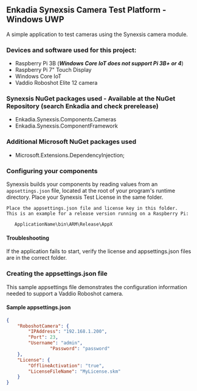 ## Enkadia Synexsis Camera Test Platform - Windows UWP
A simple application to test cameras using the Synexsis camera module.

### Devices and software used for this project:
  * Raspberry Pi 3B (*__Windows Core IoT does not support Pi 3B+ or 4__*)
  * Raspberry Pi 7" Touch Display
  * Windows Core IoT
  * Vaddio Roboshot Elite 12 camera
  
### Synexsis NuGet packages used - Available at the NuGet Repository (search Enkadia and check prerelease)
  * Enkadia.Synexsis.Components.Cameras
  * Enkadia.Synexsis.ComponentFramework
  
### Additional Microsoft NuGet packages used
  * Microsoft.Extensions.DependencyInjection;

### Configuring your components
Synexsis builds your components by reading values from an `appsettings.json` file, located at the root of your program's runtime directory. Place your Synexsis Test License in the same folder.

```text
Place the appsettings.json file and license key in this folder.
This is an example for a release version running on a Raspberry Pi:

   ApplicationName\bin\ARM\Release\AppX

```
#### Troubleshooting
If the application fails to start, verify the license and appsettings.json files are in the correct folder.



### Creating the appsettings.json file
This sample appsettings file demonstrates the configuration information needed to support a Vaddio Roboshot camera.

#### Sample appsettings.json
```json
{
    "RoboshotCamera": {
		"IPAddress": "192.168.1.200",
		"Port": 23,
		"Username": "admin",
                "Password": "password"
	},
	"License": {
		"OfflineActivation": "true",
		"LicenseFileName": "MyLicense.skm"
	}
}
```
